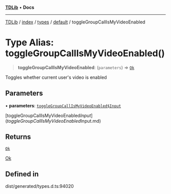 [**TDLib**](../../../../../../README.md) • **Docs**

***

[TDLib](../../../../../../modules.md) / [index](../../../../../README.md) / [types](../../../README.md) / [default](../README.md) / toggleGroupCallIsMyVideoEnabled

# Type Alias: toggleGroupCallIsMyVideoEnabled()

> **toggleGroupCallIsMyVideoEnabled**: (`parameters`) => [`Ok`](Ok-1.md)

Toggles whether current user's video is enabled

## Parameters

• **parameters**: [`toggleGroupCallIsMyVideoEnabled$Input`](toggleGroupCallIsMyVideoEnabled$Input.md)

[toggleGroupCallIsMyVideoEnabled$Input](toggleGroupCallIsMyVideoEnabled$Input.md)

## Returns

[`Ok`](Ok-1.md)

[Ok](Ok-1.md)

## Defined in

dist/generated/types.d.ts:94020
